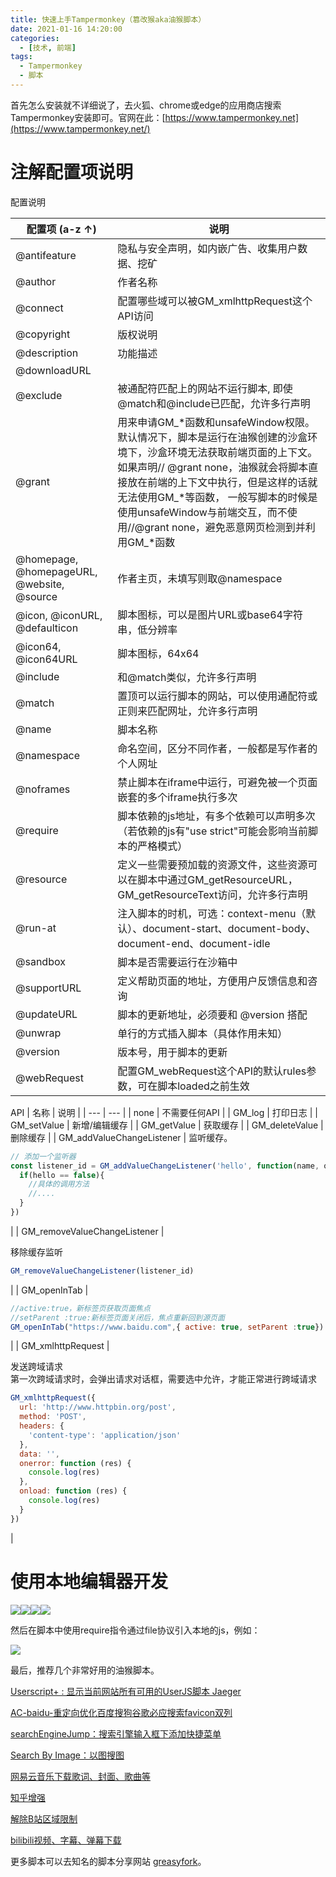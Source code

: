 ```yaml
---
title: 快速上手Tampermonkey（篡改猴aka油猴脚本）
date: 2021-01-16 14:20:00
categories:
  - [技术, 前端]
tags:
  - Tampermonkey
  - 脚本
---
```


首先怎么安装就不详细说了，去火狐、chrome或edge的应用商店搜索Tampermonkey安装即可。官网在此：[https://www.tampermonkey.net](https://www.tampermonkey.net/)

# 注解配置项说明

配置说明
<!-- more -->
| 配置项  (a-z ↑) | 说明 |
| --- | --- |
| @antifeature | 隐私与安全声明，如内嵌广告、收集用户数据、挖矿 |
| @author | 作者名称 |
| @connect | 配置哪些域可以被GM_xmlhttpRequest这个API访问 |
| @copyright | 版权说明 |
| @description | 功能描述 |
| @downloadURL |   |
| @exclude | 被通配符匹配上的网站不运行脚本, 即使@match和@include已匹配，允许多行声明 |
| @grant | 用来申请GM_*函数和unsafeWindow权限。默认情况下，脚本是运行在油猴创建的沙盒环境下，沙盒环境无法获取前端页面的上下文。如果声明// @grant none，油猴就会将脚本直接放在前端的上下文中执行，但是这样的话就无法使用GM_*等函数， 一般写脚本的时候是使用unsafeWindow与前端交互，而不使用//@grant none，避免恶意网页检测到并利用GM_*函数 |
| @homepage, @homepageURL, @website, @source | 作者主页，未填写则取@namespace |
| @icon, @iconURL, @defaulticon | 脚本图标，可以是图片URL或base64字符串，低分辨率 |
| @icon64, @icon64URL | 脚本图标，64x64 |
| @include | 和@match类似，允许多行声明 |
| @match | 置顶可以运行脚本的网站，可以使用通配符或正则来匹配网址，允许多行声明 |
| @name | 脚本名称 |
| @namespace | 命名空间，区分不同作者，一般都是写作者的个人网址 |
| @noframes | 禁止脚本在iframe中运行，可避免被一个页面嵌套的多个iframe执行多次 |
| @require | 脚本依赖的js地址，有多个依赖可以声明多次（若依赖的js有"use strict"可能会影响当前脚本的严格模式） |
| @resource | 定义一些需要预加载的资源文件，这些资源可以在脚本中通过GM\_getResourceURL，GM\_getResourceText访问，允许多行声明 |
| @run-at | 注入脚本的时机，可选：context-menu（默认）、document-start、document-body、document-end、document-idle |
| @sandbox | 脚本是否需要运行在沙箱中 |
| @supportURL | 定义帮助页面的地址，方便用户反馈信息和咨询 |
| @updateURL | 脚本的更新地址，必须要和 @version 搭配 |
| @unwrap | 单行的方式插入脚本（具体作用未知） |
| @version | 版本号，用于脚本的更新 |
| @webRequest | 配置GM_webRequest这个API的默认rules参数，可在脚本loaded之前生效 |

API
| 名称 | 说明 |
| --- | --- |
| none | 不需要任何API |
| GM_log | 打印日志 |
| GM_setValue | 新增/编辑缓存 |
| GM_getValue | 获取缓存 |
| GM_deleteValue | 删除缓存 |
| GM_addValueChangeListener |
监听缓存。

```javascript
// 添加一个监听器
const listener_id = GM_addValueChangeListener('hello', function(name, old_value, new_value, remote){
  if(hello == false){
    //具体的调用方法
    //....
  }
})
```

|
| GM_removeValueChangeListener | 

移除缓存监听

```javascript
GM_removeValueChangeListener(listener_id)
```

|
| GM_openInTab | 

```javascript
//active:true，新标签页获取页面焦点
//setParent :true:新标签页面关闭后，焦点重新回到源页面
GM_openInTab("https://www.baidu.com",{ active: true, setParent :true})
```

|
| GM_xmlhttpRequest | 

发送跨域请求  
第一次跨域请求时，会弹出请求对话框，需要选中允许，才能正常进行跨域请求

```javascript
GM_xmlhttpRequest({
  url: 'http://www.httpbin.org/post',
  method: 'POST',
  headers: {
    'content-type': 'application/json'
  },
  data: '',
  onerror: function (res) {
    console.log(res)
  },
  onload: function (res) {
    console.log(res)
  }
})
```

|

# 使用本地编辑器开发

![](/images/tampermonkey_1.png)![](/images/tampermonkey_2.png)![](/images/tampermonkey_3.png)![](/images/tampermonkey_4.png)

然后在脚本中使用require指令通过file协议引入本地的js，例如：

![](/images/tampermonkey_5.png)

最后，推荐几个非常好用的油猴脚本。

[Userscript+ : 显示当前网站所有可用的UserJS脚本 Jaeger](https://github.com/jae-jae/Userscript-Plus)

[AC-baidu-重定向优化百度搜狗谷歌必应搜索favicon双列](https://greasyfork.org/zh-CN/scripts/14178-ac-baidu-%E9%87%8D%E5%AE%9A%E5%90%91%E4%BC%98%E5%8C%96%E7%99%BE%E5%BA%A6%E6%90%9C%E7%8B%97%E8%B0%B7%E6%AD%8C%E5%BF%85%E5%BA%94%E6%90%9C%E7%B4%A2-favicon-%E5%8F%8C%E5%88%97)

[searchEngineJump：搜索引擎输入框下添加快捷菜单](https://greasyfork.org/zh-CN/scripts/27752-searchenginejump-搜索引擎快捷跳转)

[Search By Image：以图搜图](https://greasyfork.org/zh-CN/scripts/2998-search-by-image)

[网易云音乐下载歌词、封面、歌曲等](https://greasyfork.org/zh-CN/scripts/33046-%E7%BD%91%E6%98%93%E4%BA%91%E9%9F%B3%E4%B9%90%E7%9B%B4%E6%8E%A5%E4%B8%8B%E8%BD%BD)

[知乎增强](https://greasyfork.org/zh-CN/scripts/419081-%E7%9F%A5%E4%B9%8E%E5%A2%9E%E5%BC%BA)

[解除B站区域限制](https://greasyfork.org/zh-CN/scripts/25718-%E8%A7%A3%E9%99%A4b%E7%AB%99%E5%8C%BA%E5%9F%9F%E9%99%90%E5%88%B6)

[bilibili视频、字幕、弹幕下载](https://greasyfork.org/zh-CN/scripts/413228-bilibili%E8%A7%86%E9%A2%91%E4%B8%8B%E8%BD%BD)

更多脚本可以去知名的脚本分享网站 [greasyfork](https://greasyfork.org/zh-CN)。